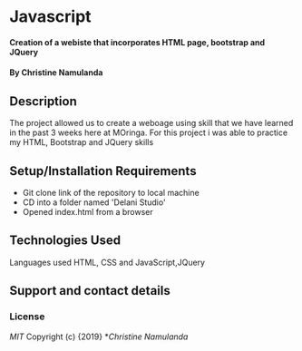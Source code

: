 # Javascript
#### Creation of a webiste that incorporates HTML page, bootstrap and JQuery
#### By **Christine Namulanda**
## Description
The project allowed us to create a weboage using skill that we have learned in the past 3 weeks here at MOringa. For this project i was able to practice my HTML, Bootstrap and JQuery skills
## Setup/Installation Requirements
* Git clone link of the repository to local machine
* CD into a folder named 'Delani Studio'
* Opened index.html from a browser
## Technologies Used
Languages used HTML, CSS and JavaScript,JQuery
## Support and contact details

### License
*MIT*
Copyright (c) {2019} **Christine Namulanda*
